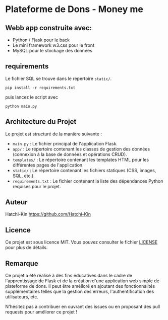 # Plateforme de Dons - Money me

## Webb app construite avec:

- Python / Flask pour le back
- Le mini framework w3.css pour le front
- MySQL pour le stockage des données

## requirements

Le fichier SQL se trouve dans le repertoire `static/`.
```
pip install -r requirements.txt
```
puis lancez le script avec
```
python main.py
```

## Architecture du Projet

Le projet est structuré de la manière suivante :

- `main.py` : Le fichier principal de l'application Flask.
- `app/` : Le répertoire contenant les classes de gestion des données (connexion à la base de données et opérations CRUD).
- `templates/` : Le répertoire contenant les templates HTML pour les différentes pages de l'application.
- `static/` : Le répertoire contenant les fichiers statiques (CSS, images, SQL, etc.).
- `requirements.txt` : Le fichier contenant la liste des dépendances Python requises pour le projet.

## Auteur

Hatchi-Kin
https://github.com/Hatchi-Kin

## Licence

Ce projet est sous licence MIT. Vous pouvez consulter le fichier [LICENSE](LICENSE) pour plus de détails.

## Remarque

Ce projet a été réalisé à des fins éducatives dans le cadre de l'apprentissage de Flask et de la création d'une application web simple de plateforme de dons. Il peut être amélioré en ajoutant des fonctionnalités supplémentaires telles que la gestion des erreurs, l'authentification des utilisateurs, etc.

N'hésitez pas à contribuer en ouvrant des issues ou en proposant des pull requests pour améliorer ce projet !

